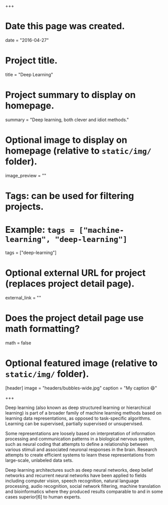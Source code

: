 +++
# Date this page was created.
date = "2016-04-27"

# Project title.
title = "Deep Learning"

# Project summary to display on homepage.
summary = "Deep learning, both clever and idiot methods."

# Optional image to display on homepage (relative to `static/img/` folder).
image_preview = ""

# Tags: can be used for filtering projects.
# Example: `tags = ["machine-learning", "deep-learning"]`
tags = ["deep-learning"]

# Optional external URL for project (replaces project detail page).
external_link = ""

# Does the project detail page use math formatting?
math = false

# Optional featured image (relative to `static/img/` folder).
[header]
image = "headers/bubbles-wide.jpg"
caption = "My caption :smile:"

+++

Deep learning (also known as deep structured learning or hierarchical learning) is part of a broader family of machine learning methods based on learning data representations, as opposed to task-specific algorithms. Learning can be supervised, partially supervised or unsupervised.

Some representations are loosely based on interpretation of information processing and communication patterns in a biological nervous system, such as neural coding that attempts to define a relationship between various stimuli and associated neuronal responses in the brain. Research attempts to create efficient systems to learn these representations from large-scale, unlabeled data sets.

Deep learning architectures such as deep neural networks, deep belief networks and recurrent neural networks have been applied to fields including computer vision, speech recognition, natural language processing, audio recognition, social network filtering, machine translation and bioinformatics where they produced results comparable to and in some cases superior[6] to human experts.
